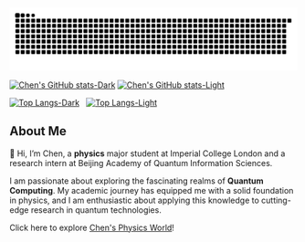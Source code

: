 <picture align="center">
  <source media="(prefers-color-scheme: dark)" srcset="https://raw.githubusercontent.com/chenx820/chenx820/output/github-contribution-grid-snake-dark.svg">
  <source media="(prefers-color-scheme: light)" srcset="https://raw.githubusercontent.com/chenx820/chenx820/output/github-contribution-grid-snake.svg">
  <img alt="github contribution grid snake animation" src="https://raw.githubusercontent.com/chenx820/chenx820/output/github-contribution-grid-snake.svg">
</picture>

[![Chen's GitHub stats-Dark](https://github-readme-stats.vercel.app/api?username=chenx820&show_icons=true&count_private=true&hide_border=true&bg_color=false&rank_icon=github&hide=prs,issues,contribs&theme=dark#gh-dark-mode-only)](https://github.com/chenx820#gh-dark-mode-only)
[![Chen's GitHub stats-Light](https://github-readme-stats.vercel.app/api?username=chenx820&show_icons=true&count_private=true&hide_border=true&bg_color=false&rank_icon=github&hide=prs,issues,contribs&theme=default#gh-light-mode-only)](https://github.com/chenx820#gh-light-mode-only)     

[![Top Langs-Dark](https://github-readme-stats-beta-sage-23.vercel.app/api/top-langs/?username=chenx820&layout=compact&bg_color=false&hide_border=true#gh-dark-mode-only)](https://github.com/chenx820#gh-dark-mode-only)  
[![Top Langs-Light](https://github-readme-stats-beta-sage-23.vercel.app/api/top-langs/?username=chenx820&layout=compact&bg_color=false&hide_border=true#gh-light-mode-only)](https://github.com/chenx820#gh-light-mode-only)


## About Me             
👋 Hi, I’m Chen, a **physics** major student at Imperial College London and a research intern at Beijing Academy of Quantum Information Sciences. 

I am passionate about exploring the fascinating realms of **Quantum Computing**. My academic journey has equipped me with a solid foundation in physics, and I am enthusiastic about applying this knowledge to cutting-edge research in quantum technologies.

Click here to explore [Chen's Physics World](https://chenx820.github.io/)!     




